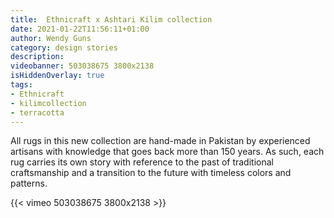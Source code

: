 ```yaml
---
title:  Ethnicraft x Ashtari Kilim collection
date: 2021-01-22T11:56:11+01:00
author: Wendy Guns
category: design stories
description:
videobanner: 503038675 3800x2138
isHiddenOverlay: true
tags:
- Ethnicraft
- kilimcollection
- terracotta
---
```


All rugs in this new collection are hand-made in Pakistan by experienced artisans with knowledge that goes back more than 150 years. As such, each rug carries its own story with reference to the past of traditional craftsmanship and a transition to the future with timeless colors and patterns.

<!--more-->

{{< vimeo 503038675 3800x2138 >}}
